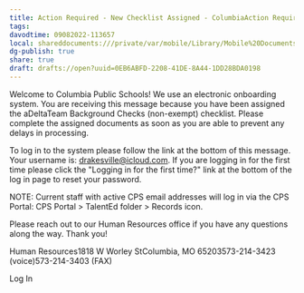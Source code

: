 ```yaml
---
title: Action Required - New Checklist Assigned - ColumbiaAction Required - New Checklist Assigned - ColumbiaHello David -
tags: 
davodtime: 09082022-113657
local: shareddocuments:///private/var/mobile/Library/Mobile%20Documents/iCloud~md~obsidian/Documents/OBSHIDDIAN/drafts/0EB6ABFD-2208-41DE-8A44-1DD28BDA0198.md
dg-publish: true
share: true
draft: drafts://open?uuid=0EB6ABFD-2208-41DE-8A44-1DD28BDA0198
---
```


Welcome to Columbia Public Schools! We use an electronic onboarding system. You are receiving this message because you have been assigned the aDeltaTeam Background Checks (non-exempt) checklist. Please complete the assigned documents as soon as you are able to prevent any delays in processing.

To log in to the system please follow the link at the bottom of this message. Your username is: drakesville@icloud.com. If you are logging in for the first time please click the "Logging in for the first time?" link at the bottom of the log in page to reset your password.

NOTE: Current staff with active CPS email addresses will log in via the CPS Portal: CPS Portal > TalentEd folder > Records icon.

Please reach out to our Human Resources office if you have any questions along the way. Thank you!

Human Resources1818 W Worley StColumbia, MO 65203573-214-3423 (voice)573-214-3403 (FAX)

Log In

